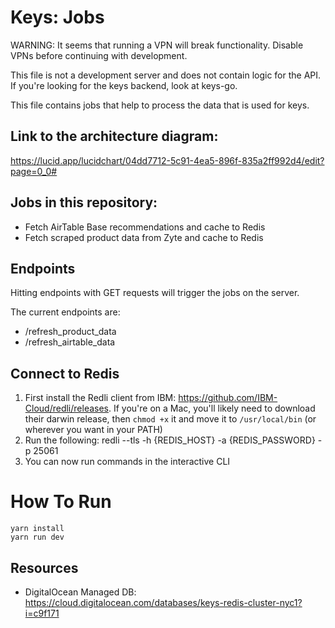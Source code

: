 # Keys: Jobs

WARNING: It seems that running a VPN will break functionality. Disable VPNs before continuing with development.

This file is not a development server and does not contain logic for the API. If you're looking for the keys backend, look at keys-go.

This file contains jobs that help to process the data that is used for keys.

## Link to the architecture diagram:
https://lucid.app/lucidchart/04dd7712-5c91-4ea5-896f-835a2ff992d4/edit?page=0_0#

## Jobs in this repository:

- Fetch AirTable Base recommendations and cache to Redis
- Fetch scraped product data from Zyte and cache to Redis

## Endpoints

Hitting endpoints with GET requests will trigger the jobs on the server.

<!-- TODO - Require POST requests with some auth LOL -->

The current endpoints are:

- /refresh_product_data
- /refresh_airtable_data

## Connect to Redis

1. First install the Redli client from IBM: https://github.com/IBM-Cloud/redli/releases. If you're on a Mac, you'll likely need to download their darwin release, then `chmod +x` it and move it to `/usr/local/bin` (or wherever you want in your PATH)
2. Run the following: redli --tls -h {REDIS_HOST} -a {REDIS_PASSWORD} -p 25061
3. You can now run commands in the interactive CLI

# How To Run 

```
yarn install
yarn run dev
```

## Resources
- DigitalOcean Managed DB: https://cloud.digitalocean.com/databases/keys-redis-cluster-nyc1?i=c9f171
